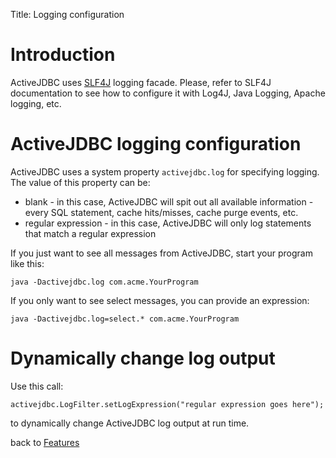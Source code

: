 Title: Logging configuration

Introduction
============

ActiveJDBC uses [SLF4J](http://www.slf4j.org/) logging facade. Please, refer to SLF4J documentation to see how to configure it with Log4J, Java Logging, Apache logging, etc.

ActiveJDBC logging configuration
================================

ActiveJDBC uses a system property `activejdbc.log` for specifying logging. The value of this property can be:

-   blank - in this case, ActiveJDBC will spit out all available information - every SQL statement, cache hits/misses, cache purge events, etc.
-   regular expression - in this case, ActiveJDBC will only log statements that match a regular expression

If you just want to see all messages from ActiveJDBC, start your program like this:

~~~~ {.prettyprint}
java -Dactivejdbc.log com.acme.YourProgram
~~~~

If you only want to see select messages, you can provide an expression:

~~~~ {.prettyprint}
java -Dactivejdbc.log=select.* com.acme.YourProgram
~~~~

Dynamically change log output
=============================

Use this call:

~~~~ {.prettyprint}
activejdbc.LogFilter.setLogExpression("regular expression goes here");
~~~~

to dynamically change ActiveJDBC log output at run time.

back to [Features](Features)
